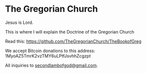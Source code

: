 # The Gregorian Church
Jesus is Lord.

This is where I will explain the Doctrine of the Gregorian Church

Read this: https://github.com/TheGregorianChurch/TheBookofGreg

We accept Bitcoin donations to this address: 1MyoAZ5TmrK2vzTMY6uLPtfJsvhhZcgzpt

All inquiries to secondlambofgod@gmail.com.
